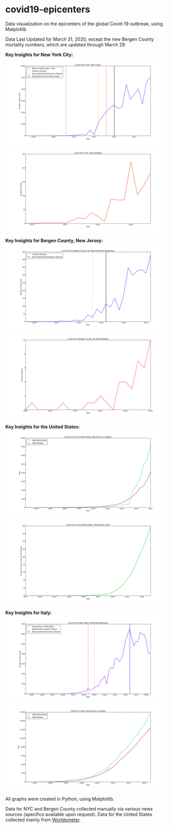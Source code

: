 # covid19-epicenters
Data visualization on the epicenters of the global Covid-19 outbreak, using Matplotlib

Data Last Updated for March 31, 2020, except the new Bergen County mortality numbers, which are updated through March 29

**Key Insights for New York City:**
![NYC New Cases Each Day](./nyc/n-nc.png)
![NYC New Deaths Each Day](./nyc/n-nd.png)

**Key Insights for Bergen County, New Jersey:**
![Bergen County New Cases Each Day](./bergen-county/b-nc.png)
![Bergen County New Deaths Each Day](./bergen-county/b-nd.png)

**Key Insights for the United States:**
![USA Recoveries vs Deaths](./usa/us-rvd.png)
![USA Active Cases](./usa/us-a.png)

**Key Insights for Italy:**
![Italy New Cases](./italy/it-nc.png)
![Italy Recoveries vs Deaths](./italy/it-rvd.png)

All graphs were created in Python, using Matplotlib.

Data for NYC and Bergen County collected manually via various news sources (specifics available upon request). Data for the United States collected mainly from [Worldometer](https://www.worldometers.info/coronavirus/country/us/).
